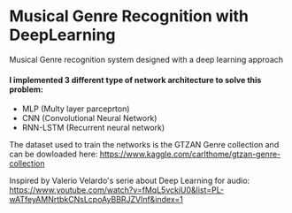 # Musical Genre Recognition with DeepLearning
Musical Genre recognition system designed with a deep learning approach

#### I implemented 3 different type of network architecture to solve this problem:
* MLP (Multy layer parceprton)
* CNN (Convolutional Neural Network)
* RNN-LSTM (Recurrent neural network)

The dataset used to train the networks is the GTZAN Genre collection and can be dowloaded here:
https://www.kaggle.com/carlthome/gtzan-genre-collection

Inspired by Valerio Velardo's serie about Deep Learning for audio:
https://www.youtube.com/watch?v=fMqL5vckiU0&list=PL-wATfeyAMNrtbkCNsLcpoAyBBRJZVlnf&index=1
